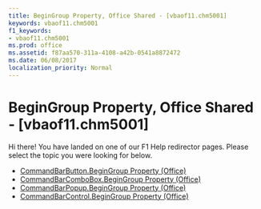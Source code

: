 ```yaml
---
title: BeginGroup Property, Office Shared - [vbaof11.chm5001]
keywords: vbaof11.chm5001
f1_keywords:
- vbaof11.chm5001
ms.prod: office
ms.assetid: f87aa570-311a-4108-a42b-0541a8872472
ms.date: 06/08/2017
localization_priority: Normal
---
```



# BeginGroup Property, Office Shared - [vbaof11.chm5001]

Hi there! You have landed on one of our F1 Help redirector pages. Please select the topic you were looking for below.

- [CommandBarButton.BeginGroup Property (Office)](http://msdn.microsoft.com/library/62f522cd-30de-85a6-bd2d-0bd3f6ccb44f%28Office.15%29.aspx)
- [CommandBarComboBox.BeginGroup Property (Office)](http://msdn.microsoft.com/library/482ec5fc-91ef-746b-2ec8-360bb7780df2%28Office.15%29.aspx)
- [CommandBarPopup.BeginGroup Property (Office)](http://msdn.microsoft.com/library/0ecc5c98-5db7-792c-8f33-86f7df32d912%28Office.15%29.aspx)
- [CommandBarControl.BeginGroup Property (Office)](http://msdn.microsoft.com/library/529b8c23-ec1f-b37b-a40c-9ae6016f4dc0%28Office.15%29.aspx)

